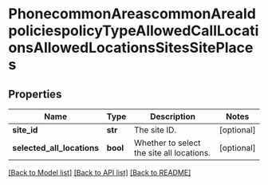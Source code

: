 # PhonecommonAreascommonAreaIdpoliciespolicyTypeAllowedCallLocationsAllowedLocationsSitesSitePlaces

## Properties
Name | Type | Description | Notes
------------ | ------------- | ------------- | -------------
**site_id** | **str** | The site ID. | [optional] 
**selected_all_locations** | **bool** | Whether to select the site all locations. | [optional] 

[[Back to Model list]](../README.md#documentation-for-models) [[Back to API list]](../README.md#documentation-for-api-endpoints) [[Back to README]](../README.md)

